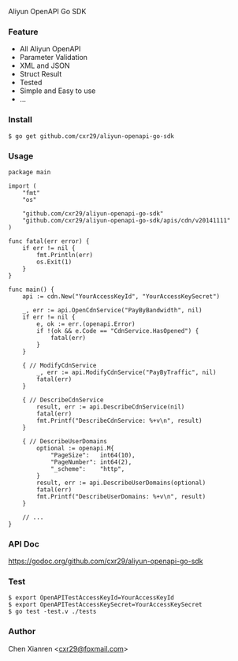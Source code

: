 Aliyun OpenAPI Go SDK

### Feature
- All Aliyun OpenAPI
- Parameter Validation
- XML and JSON
- Struct Result
- Tested
- Simple and Easy to use
- ...

### Install
```$ go get github.com/cxr29/aliyun-openapi-go-sdk```

### Usage
```
package main

import (
	"fmt"
	"os"

	"github.com/cxr29/aliyun-openapi-go-sdk"
	"github.com/cxr29/aliyun-openapi-go-sdk/apis/cdn/v20141111"
)

func fatal(err error) {
	if err != nil {
		fmt.Println(err)
		os.Exit(1)
	}
}

func main() {
	api := cdn.New("YourAccessKeyId", "YourAccessKeySecret")

	_, err := api.OpenCdnService("PayByBandwidth", nil)
	if err != nil {
		e, ok := err.(openapi.Error)
		if !(ok && e.Code == "CdnService.HasOpened") {
			fatal(err)
		}
	}

	{ // ModifyCdnService
		_, err := api.ModifyCdnService("PayByTraffic", nil)
		fatal(err)
	}

	{ // DescribeCdnService
		result, err := api.DescribeCdnService(nil)
		fatal(err)
		fmt.Printf("DescribeCdnService: %+v\n", result)
	}

	{ // DescribeUserDomains
		optional := openapi.M{
			"PageSize":   int64(10),
			"PageNumber": int64(2),
			"_scheme":    "http",
		}
		result, err := api.DescribeUserDomains(optional)
		fatal(err)
		fmt.Printf("DescribeUserDomains: %+v\n", result)
	}

	// ...
}
```

### API Doc
https://godoc.org/github.com/cxr29/aliyun-openapi-go-sdk

### Test
```
$ export OpenAPITestAccessKeyId=YourAccessKeyId
$ export OpenAPITestAccessKeySecret=YourAccessKeySecret
$ go test -test.v ./tests
```

### Author
Chen Xianren &lt;cxr29@foxmail.com&gt;
